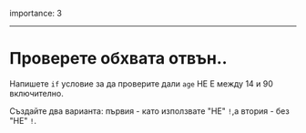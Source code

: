 importance: 3

---

# Проверете обхвата отвън..

Напишете `if` условие за да проверите дали `age` НЕ Е между 14 и 90 включително.

Създайте два варианта: първия - като използвате "НЕ" `!`,а втория - без "НЕ" `!`.
